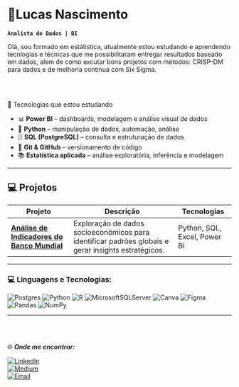 # 🪪Lucas Nascimento

**`Analista de Dados | BI`**

Olá, sou formado em estátistica, atualmente estou estudando e aprendendo tecnlogias e técnicas que me possibilitaram entregar resultados baseado em dados, alem de como excutar bons projetos com métodos: CRISP-DM para dados e de melhoria continua  com Six Sigma.

<br>
<br>



 🚀 Tecnologias que estou estudando

- 📊 **Power BI** – dashboards, modelagem e análise visual de dados  
- 🐍 **Python** – manipulação de dados, automação, análise  
- 🗄️ **SQL (PostgreSQL)** – consulta e estruturação de dados  
- 📁 **Git & GitHub** – versionamento de código  
- 📚 **Estatística aplicada** – análise exploratória, inferência e modelagem

---

 ## 💻 Projetos


| Projeto | Descrição | Tecnologias |
|--------|-----------|-------------|
| [**Análise de Indicadores do Banco Mundial**](https://github.com/LucasNascimento-LMN/Indicadores_WorldBank.git) | Exploração de dados socioeconômicos para identificar padrões globais e gerar insights estratégicos. | Python, SQL, Excel, Power BI |
---


### 💻 Linguagens e Tecnologias:
![Postgres](https://img.shields.io/badge/postgres-%23316192.svg?style=for-the-badge&logo=postgresql&logoColor=white) ![Python](https://img.shields.io/badge/python-3670A0?style=for-the-badge&logo=python&logoColor=ffdd54) ![R](https://img.shields.io/badge/r-%23276DC3.svg?style=for-the-badge&logo=r&logoColor=white) ![MicrosoftSQLServer](https://img.shields.io/badge/Microsoft%20SQL%20Server-CC2927?style=for-the-badge&logo=microsoft%20sql%20server&logoColor=white) ![Canva](https://img.shields.io/badge/Canva-%2300C4CC.svg?style=for-the-badge&logo=Canva&logoColor=white) ![Figma](https://img.shields.io/badge/figma-%23F24E1E.svg?style=for-the-badge&logo=figma&logoColor=white) ![Pandas](https://img.shields.io/badge/pandas-%23150458.svg?style=for-the-badge&logo=pandas&logoColor=white) ![NumPy](https://img.shields.io/badge/numpy-%23013243.svg?style=for-the-badge&logo=numpy&logoColor=white)

---
<br>
<br>


 🌐 ***Onde me encontrar:***

[![LinkedIn](https://img.shields.io/badge/-LinkedIn-0A66C2?style=for-the-badge&logo=linkedin&logoColor=white)](linkedin.com/in/lucas-nascimento-6088662b2)  
[![Medium](https://img.shields.io/badge/-Medium-12100E?style=for-the-badge&logo=medium&logoColor=white)](https://medium.com/@lucasnm2019)  
[![Email](https://img.shields.io/badge/-Email-D14836?style=for-the-badge&logo=gmail&logoColor=white)](luckasmnascimento@gmail.com)
<!-- Proudly created with GPRM ( https://gprm.itsvg.in ) -->

<!--
**LucasNascimento-LMN/LucasNascimento-LMN** is a ✨ _special_ ✨ repository because its `README.md` (this file) appears on your GitHub profile.

Here are some ideas to get you started:

- 🔭 I’m currently working on ...
- 🌱 I’m currently learning ...
- 👯 I’m looking to collaborate on ...
- 🤔 I’m looking for help with ...
- 💬 Ask me about ...
- 📫 How to reach me: ...
- 😄 Pronouns: ...
- ⚡ Fun fact: ...
-->
